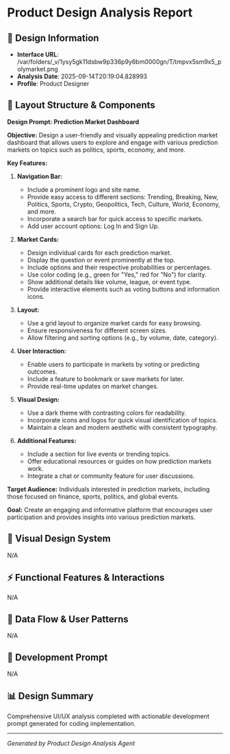 # Product Design Analysis Report

## 🎨 Design Information
- **Interface URL**: /var/folders/_v/1ysy5gk11dsbw9p336p9y6bm0000gn/T/tmpvx5sm9x5_polymarket.png
- **Analysis Date**: 2025-09-14T20:19:04.828993
- **Profile**: Product Designer

## 📐 Layout Structure & Components
**Design Prompt: Prediction Market Dashboard**

**Objective:**
Design a user-friendly and visually appealing prediction market dashboard that allows users to explore and engage with various prediction markets on topics such as politics, sports, economy, and more.

**Key Features:**

1. **Navigation Bar:**
   - Include a prominent logo and site name.
   - Provide easy access to different sections: Trending, Breaking, New, Politics, Sports, Crypto, Geopolitics, Tech, Culture, World, Economy, and more.
   - Incorporate a search bar for quick access to specific markets.
   - Add user account options: Log In and Sign Up.

2. **Market Cards:**
   - Design individual cards for each prediction market.
   - Display the question or event prominently at the top.
   - Include options and their respective probabilities or percentages.
   - Use color coding (e.g., green for "Yes," red for "No") for clarity.
   - Show additional details like volume, league, or event type.
   - Provide interactive elements such as voting buttons and information icons.

3. **Layout:**
   - Use a grid layout to organize market cards for easy browsing.
   - Ensure responsiveness for different screen sizes.
   - Allow filtering and sorting options (e.g., by volume, date, category).

4. **User Interaction:**
   - Enable users to participate in markets by voting or predicting outcomes.
   - Include a feature to bookmark or save markets for later.
   - Provide real-time updates on market changes.

5. **Visual Design:**
   - Use a dark theme with contrasting colors for readability.
   - Incorporate icons and logos for quick visual identification of topics.
   - Maintain a clean and modern aesthetic with consistent typography.

6. **Additional Features:**
   - Include a section for live events or trending topics.
   - Offer educational resources or guides on how prediction markets work.
   - Integrate a chat or community feature for user discussions.

**Target Audience:**
Individuals interested in prediction markets, including those focused on finance, sports, politics, and global events.

**Goal:**
Create an engaging and informative platform that encourages user participation and provides insights into various prediction markets.

## 🎨 Visual Design System
N/A

## ⚡ Functional Features & Interactions
N/A

## 🔄 Data Flow & User Patterns
N/A

## 🚀 Development Prompt
N/A

## 📊 Design Summary
Comprehensive UI/UX analysis completed with actionable development prompt generated for coding implementation.

---
*Generated by Product Design Analysis Agent*